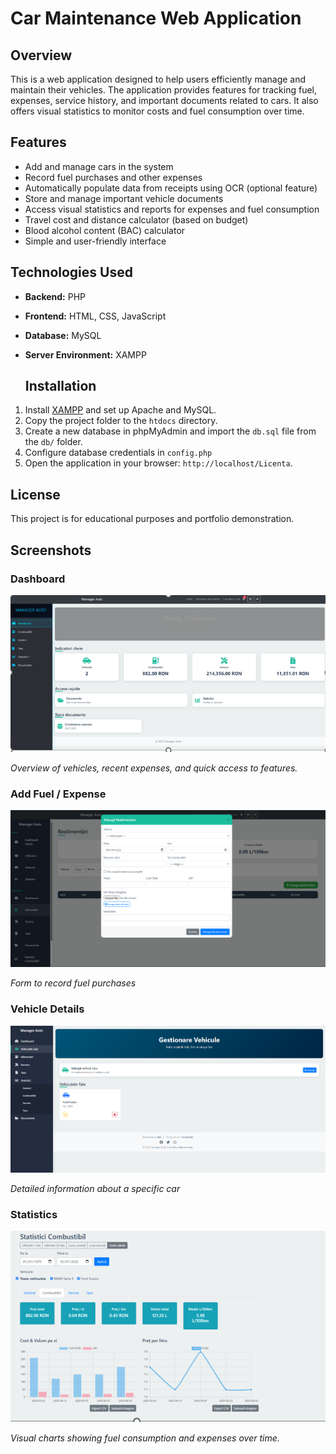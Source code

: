 # Car Maintenance Web Application

## Overview
This is a web application designed to help users efficiently manage and maintain their vehicles. The application provides features for tracking fuel, expenses, service history, and important documents related to cars. It also offers visual statistics to monitor costs and fuel consumption over time.

## Features
- Add and manage cars in the system
- Record fuel purchases and other expenses
- Automatically populate data from receipts using OCR (optional feature)
- Store and manage important vehicle documents
- Access visual statistics and reports for expenses and fuel consumption
- Travel cost and distance calculator (based on budget)
- Blood alcohol content (BAC) calculator
- Simple and user-friendly interface

## Technologies Used
- **Backend:** PHP
- **Frontend:** HTML, CSS, JavaScript
- **Database:** MySQL
- **Server Environment:** XAMPP

  ## Installation
1. Install [XAMPP](https://www.apachefriends.org/index.html) and set up Apache and MySQL.
2. Copy the project folder to the `htdocs` directory.
3. Create a new database in phpMyAdmin and import the `db.sql` file from the `db/` folder.
4. Configure database credentials in `config.php`
5. Open the application in your browser: `http://localhost/Licenta`.

## License
This project is for educational purposes and portfolio demonstration.

## Screenshots

### Dashboard
![Dashboard](screenshots/dashboard.PNG)

*Overview of vehicles, recent expenses, and quick access to features.*

### Add Fuel / Expense
![Add Expense](screenshots/add-fuel.png)

*Form to record fuel purchases*

### Vehicle Details
![Vehicle Details](screenshots/vehicle.PNG)

*Detailed information about a specific car*

### Statistics
![Statistics](screenshots/statistics.PNG)

*Visual charts showing fuel consumption and expenses over time.*

